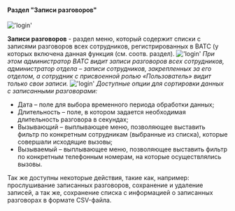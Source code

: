 #### Раздел "Записи разговоров"

!['login'](../img/Recording_1.png)

**Записи разговоров** - раздел меню, который содержит списки с записями разговоров всех сотрудников, регистрированных в ВАТС (у которых включена данная функция (см. соотв. раздел).
!['login'](../img/Recording_2.png)
*При этом администратор ВАТС видит записи разговоров всех сотрудников, администратор отдела – записи сотрудников, закрепленных за его отделом, а сотрудник с присвоенной ролью «Пользователь» видит только свои записи.*
!['login'](../img/Recording_3.png)
*Доступные опции для сортировки данных с записанными разговорами:*
- Дата – поле для выбора временного периода обработки данных;
- Длительность – поле, в котором задается необходимая длительность разговора в секундах;
- Вызывающий – выплывающее меню, позволяющее выставить фильтр по конкретным сотрудникам
(выбранные из списка), которые совершали исходящие вызовы;
- Вызываемый – выплывающее меню, позволяющее выставить фильтр по конкретным телефонным
номерам, на которые осуществлялись вызовы.

Так же доступны некоторые действия, такие как, например: прослушивание записанных разговоров, сохранение и удаление записей, а так же, сохранение списка с информацией о записанных разговорах в формате CSV-файла.